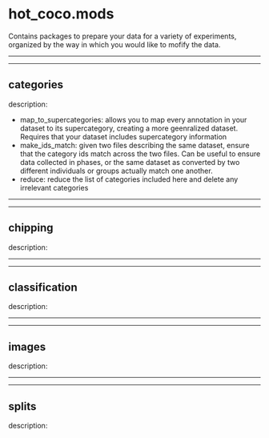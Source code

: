 # hot_coco.mods
Contains packages to prepare your data for a variety of experiments, organized by the way in which you would like to mofify the data.

---
---

## categories
description: 
- map_to_supercategories: allows you to map every annotation in your dataset to its supercategory, creating a more geenralized dataset. Requires that your dataset includes supercategory information
- make_ids_match: given two files describing the same dataset, ensure that the category ids match across the two files. Can be useful to ensure data collected in phases, or the same dataset as converted by two different individuals or groups actually match one another.
- reduce: reduce the list of categories included here and delete any irrelevant categories

---
---

## chipping
description:

---
---

## classification
description:

---
---

## images
description:

---
---

## splits
description:



